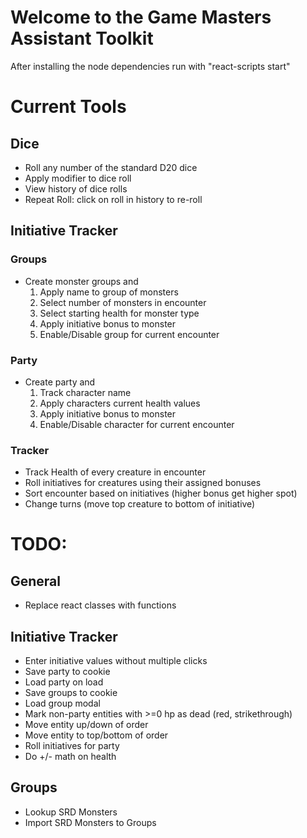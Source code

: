 # Welcome to the Game Masters Assistant Toolkit

After installing the node dependencies run with
"react-scripts start"

 # Current Tools
 ## Dice
  - Roll any number of the standard D20 dice
  - Apply modifier to dice roll
  - View history of dice rolls
  - Repeat Roll: click on roll in history to re-roll
 ## Initiative Tracker
 ### Groups
  - Create monster groups and
    1. Apply name to group of monsters
    2. Select number of monsters in encounter
    3. Select starting health for monster type
    4. Apply initiative bonus to monster
    5. Enable/Disable group for current encounter
 ### Party
  - Create party and
    1. Track character name
    2. Apply characters current health values
    3. Apply initiative bonus to monster
    4. Enable/Disable character for current encounter
 ### Tracker
  - Track Health of every creature in encounter
  - Roll initiatives for creatures using their assigned bonuses
  - Sort encounter based on initiatives (higher bonus get higher spot)
  - Change turns (move top creature to bottom of initiative)

 # TODO:
 ## General
  - Replace react classes with functions
 ## Initiative Tracker
  - Enter initiative values without multiple clicks
  - Save party to cookie
  - Load party on load
  - Save groups to cookie
  - Load group modal
  - Mark non-party entities with >=0 hp as dead (red, strikethrough)
  - Move entity up/down of order
  - Move entity to top/bottom of order
  - Roll initiatives for party
  - Do +/- math on health
 ## Groups
  - Lookup SRD Monsters
  - Import SRD Monsters to Groups